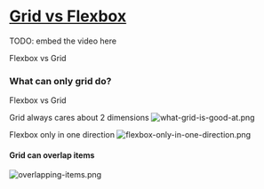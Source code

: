 # [Grid vs Flexbox](https://fullchee-reminders.netlify.app/link/797)

TODO: embed the video here

Flexbox vs Grid

### What can only grid do?

Flexbox vs Grid

Grid always cares about 2 dimensions
![what-grid-is-good-at.png](what-grid-is-good-at.png)

Flexbox only in one direction
![flexbox-only-in-one-direction.png](flexbox-only-in-one-direction.png "flexbox-only-in-one-direction.png")

#### Grid can overlap items

![overlapping-items.png](overlapping-items.png)
